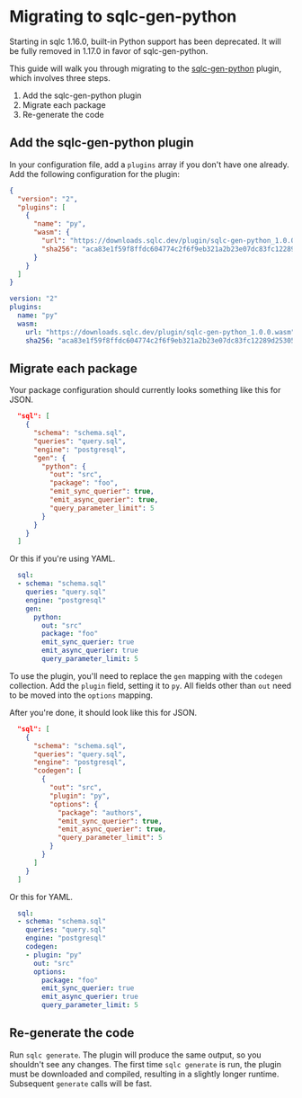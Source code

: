 # Migrating to sqlc-gen-python
 
Starting in sqlc 1.16.0, built-in Python support has been deprecated. It will
be fully removed in 1.17.0 in favor of sqlc-gen-python.

This guide will walk you through migrating to the [sqlc-gen-python](https://github.com/tabbed/sqlc-gen-python) plugin,
which involves three steps.

1. Add the sqlc-gen-python plugin
2. Migrate each package
3. Re-generate the code

## Add the sqlc-gen-python plugin

In your configuration file, add a `plugins` array if you don't have one
already. Add the following configuration for the plugin:

```json
{
  "version": "2",
  "plugins": [
    {
      "name": "py",
      "wasm": {
        "url": "https://downloads.sqlc.dev/plugin/sqlc-gen-python_1.0.0.wasm",
        "sha256": "aca83e1f59f8ffdc604774c2f6f9eb321a2b23e07dc83fc12289d25305fa065b"
      }
    }
  ]
}
```

```yaml
version: "2"
plugins:
  name: "py"
  wasm:
    url: "https://downloads.sqlc.dev/plugin/sqlc-gen-python_1.0.0.wasm"
    sha256: "aca83e1f59f8ffdc604774c2f6f9eb321a2b23e07dc83fc12289d25305fa065b"
```

## Migrate each package

Your package configuration should currently looks something like this for JSON.

```json
  "sql": [
    {
      "schema": "schema.sql",
      "queries": "query.sql",
      "engine": "postgresql",
      "gen": {
        "python": {
          "out": "src",
          "package": "foo",
          "emit_sync_querier": true,
          "emit_async_querier": true,
          "query_parameter_limit": 5
        }
      }
    }
  ]
```

Or this if you're using YAML.

```yaml
  sql:
  - schema: "schema.sql"
    queries: "query.sql"
    engine: "postgresql"
    gen:
      python:
        out: "src"
        package: "foo"
        emit_sync_querier: true
        emit_async_querier: true
        query_parameter_limit: 5
```

To use the plugin, you'll need to replace the `gen` mapping with the `codegen`
collection. Add the `plugin` field, setting it to `py`. All fields other than
`out` need to be moved into the `options` mapping.

After you're done, it should look like this for JSON.

```json
  "sql": [
    {
      "schema": "schema.sql",
      "queries": "query.sql",
      "engine": "postgresql",
      "codegen": [
        {
          "out": "src",
          "plugin": "py",
          "options": {
            "package": "authors",
            "emit_sync_querier": true,
            "emit_async_querier": true,
            "query_parameter_limit": 5
          }
        }
      ]
    }
  ]
```

Or this for YAML.

```yaml
  sql:
  - schema: "schema.sql"
    queries: "query.sql"
    engine: "postgresql"
    codegen:
    - plugin: "py"
      out: "src"
      options:
        package: "foo"
        emit_sync_querier: true
        emit_async_querier: true
        query_parameter_limit: 5
```

## Re-generate the code

Run `sqlc generate`. The plugin will produce the same output, so you shouldn't
see any changes. The first time `sqlc generate` is run, the plugin must be
downloaded and compiled, resulting in a slightly longer runtime. Subsequent
`generate` calls will be fast.
